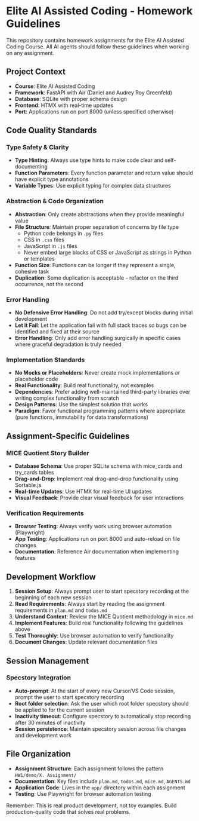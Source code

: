 # Elite AI Assisted Coding - Homework Guidelines

This repository contains homework assignments for the Elite AI Assisted Coding Course. All AI agents should follow these guidelines when working on any assignment.

## Project Context

- **Course**: Elite AI Assisted Coding
- **Framework**: FastAPI with Air (Daniel and Audrey Roy Greenfeld)
- **Database**: SQLite with proper schema design
- **Frontend**: HTMX with real-time updates
- **Port**: Applications run on port 8000 (unless specified otherwise)

## Code Quality Standards

### Type Safety & Clarity
- **Type Hinting**: Always use type hints to make code clear and self-documenting
- **Function Parameters**: Every function parameter and return value should have explicit type annotations
- **Variable Types**: Use explicit typing for complex data structures

### Abstraction & Code Organization
- **Abstraction**: Only create abstractions when they provide meaningful value
- **File Structure**: Maintain proper separation of concerns by file type
  - Python code belongs in `.py` files
  - CSS in `.css` files  
  - JavaScript in `.js` files
  - Never embed large blocks of CSS or JavaScript as strings in Python or templates
- **Function Size**: Functions can be longer if they represent a single, cohesive task
- **Duplication**: Some duplication is acceptable - refactor on the third occurrence, not the second

### Error Handling
- **No Defensive Error Handling**: Do not add try/except blocks during initial development
- **Let it Fail**: Let the application fail with full stack traces so bugs can be identified and fixed at their source
- **Error Handling**: Only add error handling surgically in specific cases where graceful degradation is truly needed

### Implementation Standards
- **No Mocks or Placeholders**: Never create mock implementations or placeholder code
- **Real Functionality**: Build real functionality, not examples
- **Dependencies**: Prefer adding well-maintained third-party libraries over writing complex functionality from scratch
- **Design Patterns**: Use the simplest solution that works
- **Paradigm**: Favor functional programming patterns where appropriate (pure functions, immutability for data transformations)

## Assignment-Specific Guidelines

### MICE Quotient Story Builder
- **Database Schema**: Use proper SQLite schema with mice_cards and try_cards tables
- **Drag-and-Drop**: Implement real drag-and-drop functionality using Sortable.js
- **Real-time Updates**: Use HTMX for real-time UI updates
- **Visual Feedback**: Provide clear visual feedback for user interactions

### Verification Requirements
- **Browser Testing**: Always verify work using browser automation (Playwright)
- **App Testing**: Applications run on port 8000 and auto-reload on file changes
- **Documentation**: Reference Air documentation when implementing features

## Development Workflow

1. **Session Setup**: Always prompt user to start specstory recording at the beginning of each new session
2. **Read Requirements**: Always start by reading the assignment requirements in `plan.md` and `todos.md`
3. **Understand Context**: Review the MICE Quotient methodology in `mice.md`
4. **Implement Features**: Build real functionality following the guidelines above
5. **Test Thoroughly**: Use browser automation to verify functionality
6. **Document Changes**: Update relevant documentation files

## Session Management

### Specstory Integration
- **Auto-prompt**: At the start of every new Cursor/VS Code session, prompt the user to start specstory recording
- **Root folder selection**: Ask the user which root folder specstory should be applied to for the current session
- **Inactivity timeout**: Configure specstory to automatically stop recording after 30 minutes of inactivity
- **Session persistence**: Maintain specstory session across file changes and development work

## File Organization

- **Assignment Structure**: Each assignment follows the pattern `HW1/demo/X. Assignment/`
- **Documentation**: Key files include `plan.md`, `todos.md`, `mice.md`, `AGENTS.md`
- **Application Code**: Lives in the `app/` directory within each assignment
- **Testing**: Use Playwright for browser automation testing

Remember: This is real product development, not toy examples. Build production-quality code that solves real problems.
